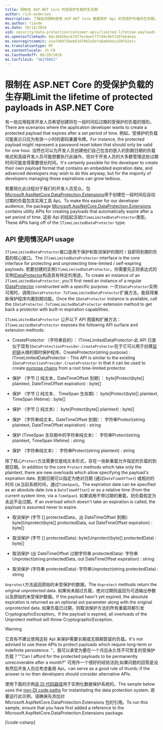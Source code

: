```yaml
---
title: 限制在 ASP.NET Core 的受保护负载的生存期
author: rick-anderson
description: 了解如何限制使用 ASP.NET Core 数据保护 Api 的受保护负载的生存期。
ms.author: riande
ms.date: 10/14/2016
uid: security/data-protection/consumer-apis/limited-lifetime-payloads
ms.openlocfilehash: 8dc3b856ec67477ec8ae777749c9bf3107eb4eda
ms.sourcegitcommit: a1afd04758e663d7062a5bfa8a0d4dca38f42afc
ms.translationtype: MT
ms.contentlocale: zh-CN
ms.lasthandoff: 06/20/2018
ms.locfileid: "36278052"
---
```

# <a name="limit-the-lifetime-of-protected-payloads-in-aspnet-core"></a><span data-ttu-id="c5e84-103">限制在 ASP.NET Core 的受保护负载的生存期</span><span class="sxs-lookup"><span data-stu-id="c5e84-103">Limit the lifetime of protected payloads in ASP.NET Core</span></span>

<span data-ttu-id="c5e84-104">有一些应用程序开发人员希望创建将在一段时间后过期的受保护的负载的情形。</span><span class="sxs-lookup"><span data-stu-id="c5e84-104">There are scenarios where the application developer wants to create a protected payload that expires after a set period of time.</span></span> <span data-ttu-id="c5e84-105">例如，受保护的负载可能表示只应为有效一小时的密码重置令牌。</span><span class="sxs-lookup"><span data-stu-id="c5e84-105">For instance, the protected payload might represent a password reset token that should only be valid for one hour.</span></span> <span data-ttu-id="c5e84-106">当然也可以为开发人员创建他们自己包含的嵌入的到期日期的负载格式和高级开发人员可能想要执行此操作，但对于开发人员的大多数管理这些过期时间可能变得需要很长时间。</span><span class="sxs-lookup"><span data-stu-id="c5e84-106">It's certainly possible for the developer to create their own payload format that contains an embedded expiration date, and advanced developers may wish to do this anyway, but for the majority of developers managing these expirations can grow tedious.</span></span>

<span data-ttu-id="c5e84-107">若要简化此过程对于我们的开发人员受众，包[Microsoft.AspNetCore.DataProtection.Extensions](https://www.nuget.org/packages/Microsoft.AspNetCore.DataProtection.Extensions/)用于创建在一段时间后自动过期的负载包含实用工具 Api。</span><span class="sxs-lookup"><span data-stu-id="c5e84-107">To make this easier for our developer audience, the package [Microsoft.AspNetCore.DataProtection.Extensions](https://www.nuget.org/packages/Microsoft.AspNetCore.DataProtection.Extensions/) contains utility APIs for creating payloads that automatically expire after a set period of time.</span></span> <span data-ttu-id="c5e84-108">这些 Api 的挂起注销`ITimeLimitedDataProtector`类型。</span><span class="sxs-lookup"><span data-stu-id="c5e84-108">These APIs hang off of the `ITimeLimitedDataProtector` type.</span></span>

## <a name="api-usage"></a><span data-ttu-id="c5e84-109">API 使用情况</span><span class="sxs-lookup"><span data-stu-id="c5e84-109">API usage</span></span>

<span data-ttu-id="c5e84-110">`ITimeLimitedDataProtector`接口是用于保护和取消保护的限时 / 自即将到期的负载的核心接口。</span><span class="sxs-lookup"><span data-stu-id="c5e84-110">The `ITimeLimitedDataProtector` interface is the core interface for protecting and unprotecting time-limited / self-expiring payloads.</span></span> <span data-ttu-id="c5e84-111">若要创建的实例`ITimeLimitedDataProtector`，你需要先正则表达式的实例[IDataProtector](xref:security/data-protection/consumer-apis/overview)构造具有特定的用途。</span><span class="sxs-lookup"><span data-stu-id="c5e84-111">To create an instance of an `ITimeLimitedDataProtector`, you'll first need an instance of a regular [IDataProtector](xref:security/data-protection/consumer-apis/overview) constructed with a specific purpose.</span></span> <span data-ttu-id="c5e84-112">一次`IDataProtector`实例可用时，调用`IDataProtector.ToTimeLimitedDataProtector`扩展方法，能获得重新保护程序内置到期功能。</span><span class="sxs-lookup"><span data-stu-id="c5e84-112">Once the `IDataProtector` instance is available, call the `IDataProtector.ToTimeLimitedDataProtector` extension method to get back a protector with built-in expiration capabilities.</span></span>

<span data-ttu-id="c5e84-113">`ITimeLimitedDataProtector` 公开以下 API 图面和扩展方法：</span><span class="sxs-lookup"><span data-stu-id="c5e84-113">`ITimeLimitedDataProtector` exposes the following API surface and extension methods:</span></span>

* <span data-ttu-id="c5e84-114">CreateProtector （字符串目的）： ITimeLimitedDataProtector-此 API 已类似于现有`IDataProtectionProvider.CreateProtector`在于它可以用于创建[目的链](xref:security/data-protection/consumer-apis/purpose-strings)从根的限时保护程序。</span><span class="sxs-lookup"><span data-stu-id="c5e84-114">CreateProtector(string purpose) : ITimeLimitedDataProtector - This API is similar to the existing `IDataProtectionProvider.CreateProtector` in that it can be used to create [purpose chains](xref:security/data-protection/consumer-apis/purpose-strings) from a root time-limited protector.</span></span>

* <span data-ttu-id="c5e84-115">保护 （字节 [] 纯文本，DateTimeOffset 到期）： byte]</span><span class="sxs-lookup"><span data-stu-id="c5e84-115">Protect(byte[] plaintext, DateTimeOffset expiration) : byte[]</span></span>

* <span data-ttu-id="c5e84-116">保护 （字节 [] 纯文本、 TimeSpan 生存期）： byte]</span><span class="sxs-lookup"><span data-stu-id="c5e84-116">Protect(byte[] plaintext, TimeSpan lifetime) : byte[]</span></span>

* <span data-ttu-id="c5e84-117">保护 （字节 [] 纯文本）： byte]</span><span class="sxs-lookup"><span data-stu-id="c5e84-117">Protect(byte[] plaintext) : byte[]</span></span>

* <span data-ttu-id="c5e84-118">保护 （字符串纯文本，DateTimeOffset 到期）： 字符串</span><span class="sxs-lookup"><span data-stu-id="c5e84-118">Protect(string plaintext, DateTimeOffset expiration) : string</span></span>

* <span data-ttu-id="c5e84-119">保护 (TimeSpan 生存期中的字符串纯文本）： 字符串</span><span class="sxs-lookup"><span data-stu-id="c5e84-119">Protect(string plaintext, TimeSpan lifetime) : string</span></span>

* <span data-ttu-id="c5e84-120">保护 （字符串纯文本）： 字符串</span><span class="sxs-lookup"><span data-stu-id="c5e84-120">Protect(string plaintext) : string</span></span>

<span data-ttu-id="c5e84-121">除了核心`Protect`方法需要仅是纯文本形式，存在一些新重载允许指定的负载的到期日期。</span><span class="sxs-lookup"><span data-stu-id="c5e84-121">In addition to the core `Protect` methods which take only the plaintext, there are new overloads which allow specifying the payload's expiration date.</span></span> <span data-ttu-id="c5e84-122">到期日期可以指定为绝对日期 (通过`DateTimeOffset`) 或相对的时间 (从当前系统时间，通过`TimeSpan`)。</span><span class="sxs-lookup"><span data-stu-id="c5e84-122">The expiration date can be specified as an absolute date (via a `DateTimeOffset`) or as a relative time (from the current system time, via a `TimeSpan`).</span></span> <span data-ttu-id="c5e84-123">如果调用不带过期的重载，则负载假定为永远不会过期。</span><span class="sxs-lookup"><span data-stu-id="c5e84-123">If an overload which doesn't take an expiration is called, the payload is assumed never to expire.</span></span>

* <span data-ttu-id="c5e84-124">取消保护 (字节 [] protectedData，出 DateTimeOffset 到期): byte]</span><span class="sxs-lookup"><span data-stu-id="c5e84-124">Unprotect(byte[] protectedData, out DateTimeOffset expiration) : byte[]</span></span>

* <span data-ttu-id="c5e84-125">取消保护 (字节 [] protectedData): byte]</span><span class="sxs-lookup"><span data-stu-id="c5e84-125">Unprotect(byte[] protectedData) : byte[]</span></span>

* <span data-ttu-id="c5e84-126">取消保护 (出 DateTimeOffset 过期字符串 protectedData): 字符串</span><span class="sxs-lookup"><span data-stu-id="c5e84-126">Unprotect(string protectedData, out DateTimeOffset expiration) : string</span></span>

* <span data-ttu-id="c5e84-127">取消保护 (字符串 protectedData): 字符串</span><span class="sxs-lookup"><span data-stu-id="c5e84-127">Unprotect(string protectedData) : string</span></span>

<span data-ttu-id="c5e84-128">`Unprotect`方法返回原始的未受保护的数据。</span><span class="sxs-lookup"><span data-stu-id="c5e84-128">The `Unprotect` methods return the original unprotected data.</span></span> <span data-ttu-id="c5e84-129">如果尚未超过负载，绝对过期则返回为可选输出参数以及原始的未受保护数据。</span><span class="sxs-lookup"><span data-stu-id="c5e84-129">If the payload hasn't yet expired, the absolute expiration is returned as an optional out parameter along with the original unprotected data.</span></span> <span data-ttu-id="c5e84-130">如果负载已过期，则取消保护方法的所有重载将都引发 CryptographicException。</span><span class="sxs-lookup"><span data-stu-id="c5e84-130">If the payload is expired, all overloads of the Unprotect method will throw CryptographicException.</span></span>

>[!WARNING]
> <span data-ttu-id="c5e84-131">它具有不建议使用这些 Api 来保护需要长期或无限期暂留的负载。</span><span class="sxs-lookup"><span data-stu-id="c5e84-131">It's not advised to use these APIs to protect payloads which require long-term or indefinite persistence.</span></span> <span data-ttu-id="c5e84-132">"，我可以承受为要在一个月后永久性不可恢复的受保护负载？"</span><span class="sxs-lookup"><span data-stu-id="c5e84-132">"Can I afford for the protected payloads to be permanently unrecoverable after a month?"</span></span> <span data-ttu-id="c5e84-133">可用作一个很好的经验法则;如果问题的回答是没有然后开发人员应考虑备用 Api。</span><span class="sxs-lookup"><span data-stu-id="c5e84-133">can serve as a good rule of thumb; if the answer is no then developers should consider alternative APIs.</span></span>

<span data-ttu-id="c5e84-134">使用下面的示例[非 DI 代码路径](xref:security/data-protection/configuration/non-di-scenarios)用于实例化数据保护系统的。</span><span class="sxs-lookup"><span data-stu-id="c5e84-134">The sample below uses the [non-DI code paths](xref:security/data-protection/configuration/non-di-scenarios) for instantiating the data protection system.</span></span> <span data-ttu-id="c5e84-135">若要运行此示例，请确保先添加对 Microsoft.AspNetCore.DataProtection.Extensions 包的引用。</span><span class="sxs-lookup"><span data-stu-id="c5e84-135">To run this sample, ensure that you have first added a reference to the Microsoft.AspNetCore.DataProtection.Extensions package.</span></span>

[!code-csharp[](limited-lifetime-payloads/samples/limitedlifetimepayloads.cs)]
